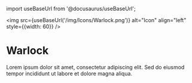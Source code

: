 import useBaseUrl from '@docusaurus/useBaseUrl';

<img src={useBaseUrl('/img/Icons/Warlock.png')} alt="Icon" align="left" style={{width: 60}} />
# Warlock

Lorem ipsum dolor sit amet, consectetur adipiscing elit. Sed do eiusmod tempor incididunt ut labore et dolore magna aliqua.
